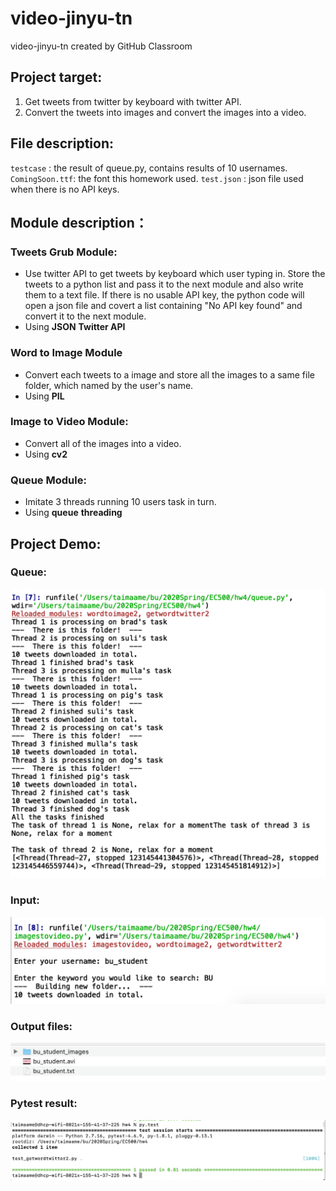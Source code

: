 # video-jinyu-tn
video-jinyu-tn created by GitHub Classroom

## Project target:
1. Get tweets from twitter by keyboard with twitter API.
2. Convert the tweets into images and convert the images into a video.
## File description:
`testcase` : the result of queue.py, contains results of 10 usernames.
`ComingSoon.ttf`: the font this homework used.
`test.json` : json file used when there is no API keys.

## Module description：

### Tweets Grub Module:
- Use twitter API to get tweets by keyboard which user typing in. Store the tweets to a python list and pass it to the next module and also write them to a text file. If there is no usable API key, the python code will open a json file and covert a list containing "No API key found" and convert it to the next module.
- Using **JSON** **Twitter API**
### Word to Image Module
- Convert each tweets to a image and store all the images to a same file folder, which named by the user's name.
- Using **PIL**
### Image to Video Module:
- Convert all of the images into a video.
- Using **cv2**
### Queue Module:
- Imitate 3 threads running 10 users task in turn.
- Using **queue** **threading**

## Project Demo:

### Queue: 
![case1](https://github.com/BUEC500C1/video-jinyu-tn/blob/master/queue_image.png)
### Input:
![case2result](https://github.com/BUEC500C1/video-jinyu-tn/blob/master/runtest_image.png)
### Output files:
![case2](https://github.com/BUEC500C1/video-jinyu-tn/blob/master/test_result_image.png)
### Pytest result:
![pytest](https://github.com/BUEC500C1/video-jinyu-tn/blob/master/pytest_image.png)
